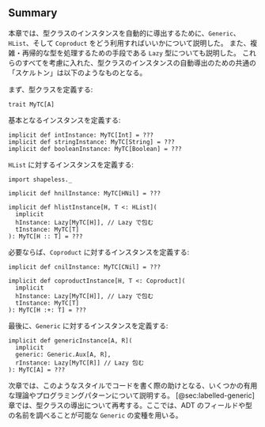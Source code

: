 ## Summary

本章では、型クラスのインスタンスを自動的に導出するために、`Generic`、`HList`、そして `Coproduct` をどう利用すればいいかについて説明した。
また、複雑・再帰的な型を処理するための手段である `Lazy` 型についても説明した。
これらのすべてを考慮に入れた、型クラスのインスタンスの自動導出のための共通の「スケルトン」は以下のようなものとなる。

まず、型クラスを定義する:

```tut:book:silent
trait MyTC[A]
```

基本となるインスタンスを定義する:

```tut:book:silent
implicit def intInstance: MyTC[Int] = ???
implicit def stringInstance: MyTC[String] = ???
implicit def booleanInstance: MyTC[Boolean] = ???
```

`HList` に対するインスタンスを定義する:

```tut:book:silent
import shapeless._

implicit def hnilInstance: MyTC[HNil] = ???

implicit def hlistInstance[H, T <: HList](
  implicit
  hInstance: Lazy[MyTC[H]], // Lazy で包む
  tInstance: MyTC[T]
): MyTC[H :: T] = ???
```

必要ならば、`Coproduct` に対するインスタンスを定義する:

```tut:book:silent
implicit def cnilInstance: MyTC[CNil] = ???

implicit def coproductInstance[H, T <: Coproduct](
  implicit
  hInstance: Lazy[MyTC[H]], // Lazy で包む
  tInstance: MyTC[T]
): MyTC[H :+: T] = ???
```

最後に、`Generic` に対するインスタンスを定義する:

```tut:book:silent
implicit def genericInstance[A, R](
  implicit
  generic: Generic.Aux[A, R],
  rInstance: Lazy[MyTC[R]] // Lazy 包む
): MyTC[A] = ???
```

次章では、このようなスタイルでコードを書く際の助けとなる、いくつかの有用な理論やプログラミングパターンについて説明する。
[@sec:labelled-generic]章では、型クラスの導出について再考する。ここでは、ADT のフィールドや型の名前を調べることが可能な `Generic` の変種を用いる。
